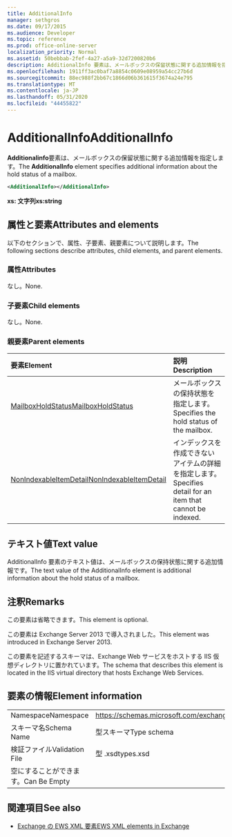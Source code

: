 ```yaml
---
title: AdditionalInfo
manager: sethgros
ms.date: 09/17/2015
ms.audience: Developer
ms.topic: reference
ms.prod: office-online-server
localization_priority: Normal
ms.assetid: 50bebbab-2fef-4a27-a5a9-32d7200820b6
description: AdditionalInfo 要素は、メールボックスの保留状態に関する追加情報を指定します。
ms.openlocfilehash: 1911ff3ac0baf7a8854c0609e08959a54cc27b6d
ms.sourcegitcommit: 88ec988f2bb67c1866d06b361615f3674a24e795
ms.translationtype: MT
ms.contentlocale: ja-JP
ms.lasthandoff: 05/31/2020
ms.locfileid: "44455822"
---
```

# <a name="additionalinfo"></a><span data-ttu-id="30d7a-103">AdditionalInfo</span><span class="sxs-lookup"><span data-stu-id="30d7a-103">AdditionalInfo</span></span>

<span data-ttu-id="30d7a-104">**Additionalinfo**要素は、メールボックスの保留状態に関する追加情報を指定します。</span><span class="sxs-lookup"><span data-stu-id="30d7a-104">The **AdditionalInfo** element specifies additional information about the hold status of a mailbox.</span></span> 
  
```XML
<AdditionalInfo></AdditionalInfo>
```

 <span data-ttu-id="30d7a-105">**xs: 文字列**</span><span class="sxs-lookup"><span data-stu-id="30d7a-105">**xs:string**</span></span>
## <a name="attributes-and-elements"></a><span data-ttu-id="30d7a-106">属性と要素</span><span class="sxs-lookup"><span data-stu-id="30d7a-106">Attributes and elements</span></span>

<span data-ttu-id="30d7a-107">以下のセクションで、属性、子要素、親要素について説明します。</span><span class="sxs-lookup"><span data-stu-id="30d7a-107">The following sections describe attributes, child elements, and parent elements.</span></span>
  
### <a name="attributes"></a><span data-ttu-id="30d7a-108">属性</span><span class="sxs-lookup"><span data-stu-id="30d7a-108">Attributes</span></span>

<span data-ttu-id="30d7a-109">なし。</span><span class="sxs-lookup"><span data-stu-id="30d7a-109">None.</span></span>
  
### <a name="child-elements"></a><span data-ttu-id="30d7a-110">子要素</span><span class="sxs-lookup"><span data-stu-id="30d7a-110">Child elements</span></span>

<span data-ttu-id="30d7a-111">なし。</span><span class="sxs-lookup"><span data-stu-id="30d7a-111">None.</span></span>
  
### <a name="parent-elements"></a><span data-ttu-id="30d7a-112">親要素</span><span class="sxs-lookup"><span data-stu-id="30d7a-112">Parent elements</span></span>

|<span data-ttu-id="30d7a-113">**要素**</span><span class="sxs-lookup"><span data-stu-id="30d7a-113">**Element**</span></span>|<span data-ttu-id="30d7a-114">**説明**</span><span class="sxs-lookup"><span data-stu-id="30d7a-114">**Description**</span></span>|
|:-----|:-----|
|[<span data-ttu-id="30d7a-115">MailboxHoldStatus</span><span class="sxs-lookup"><span data-stu-id="30d7a-115">MailboxHoldStatus</span></span>](mailboxholdstatus.md) <br/> |<span data-ttu-id="30d7a-116">メールボックスの保持状態を指定します。</span><span class="sxs-lookup"><span data-stu-id="30d7a-116">Specifies the hold status of the mailbox.</span></span>  <br/> |
|[<span data-ttu-id="30d7a-117">NonIndexableItemDetail</span><span class="sxs-lookup"><span data-stu-id="30d7a-117">NonIndexableItemDetail</span></span>](nonindexableitemdetail.md) <br/> |<span data-ttu-id="30d7a-118">インデックスを作成できないアイテムの詳細を指定します。</span><span class="sxs-lookup"><span data-stu-id="30d7a-118">Specifies detail for an item that cannot be indexed.</span></span>  <br/> |
   
## <a name="text-value"></a><span data-ttu-id="30d7a-119">テキスト値</span><span class="sxs-lookup"><span data-stu-id="30d7a-119">Text value</span></span>

<span data-ttu-id="30d7a-120">AdditionalInfo 要素のテキスト値は、メールボックスの保持状態に関する追加情報です。</span><span class="sxs-lookup"><span data-stu-id="30d7a-120">The text value of the AdditionalInfo element is additional information about the hold status of a mailbox.</span></span>
  
## <a name="remarks"></a><span data-ttu-id="30d7a-121">注釈</span><span class="sxs-lookup"><span data-stu-id="30d7a-121">Remarks</span></span>

<span data-ttu-id="30d7a-122">この要素は省略できます。</span><span class="sxs-lookup"><span data-stu-id="30d7a-122">This element is optional.</span></span>
  
<span data-ttu-id="30d7a-123">この要素は Exchange Server 2013 で導入されました。</span><span class="sxs-lookup"><span data-stu-id="30d7a-123">This element was introduced in Exchange Server 2013.</span></span>
  
<span data-ttu-id="30d7a-124">この要素を記述するスキーマは、Exchange Web サービスをホストする IIS 仮想ディレクトリに置かれています。</span><span class="sxs-lookup"><span data-stu-id="30d7a-124">The schema that describes this element is located in the IIS virtual directory that hosts Exchange Web Services.</span></span>
  
## <a name="element-information"></a><span data-ttu-id="30d7a-125">要素の情報</span><span class="sxs-lookup"><span data-stu-id="30d7a-125">Element information</span></span>

|||
|:-----|:-----|
|<span data-ttu-id="30d7a-126">Namespace</span><span class="sxs-lookup"><span data-stu-id="30d7a-126">Namespace</span></span>  <br/> |https://schemas.microsoft.com/exchange/services/2006/types  <br/> |
|<span data-ttu-id="30d7a-127">スキーマ名</span><span class="sxs-lookup"><span data-stu-id="30d7a-127">Schema Name</span></span>  <br/> |<span data-ttu-id="30d7a-128">型スキーマ</span><span class="sxs-lookup"><span data-stu-id="30d7a-128">Type schema</span></span>  <br/> |
|<span data-ttu-id="30d7a-129">検証ファイル</span><span class="sxs-lookup"><span data-stu-id="30d7a-129">Validation File</span></span>  <br/> |<span data-ttu-id="30d7a-130">型 .xsd</span><span class="sxs-lookup"><span data-stu-id="30d7a-130">types.xsd</span></span>  <br/> |
|<span data-ttu-id="30d7a-131">空にすることができます。</span><span class="sxs-lookup"><span data-stu-id="30d7a-131">Can Be Empty</span></span>  <br/> ||
   
## <a name="see-also"></a><span data-ttu-id="30d7a-132">関連項目</span><span class="sxs-lookup"><span data-stu-id="30d7a-132">See also</span></span>

- [<span data-ttu-id="30d7a-133">Exchange の EWS XML 要素</span><span class="sxs-lookup"><span data-stu-id="30d7a-133">EWS XML elements in Exchange</span></span>](ews-xml-elements-in-exchange.md)

